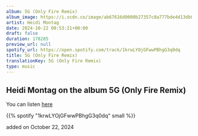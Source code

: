 ```yaml
---
album: 5G (Only Fire Remix)
album_image: https://i.scdn.co/image/ab67616d0000b27357c8a777bde4d13db0466dda
artist: Heidi Montag
date: 2024-10-22 00:53:21+00:00
draft: false
duration: 178285
preview_url: null
spotify_url: https://open.spotify.com/track/1krwLYOjGFwwPBhgG3q0dq
title: 5G (Only Fire Remix)
translationKey: 5G (Only Fire Remix)
type: music
---
```


## Heidi Montag on the album 5G (Only Fire Remix)

You can listen [here](https://open.spotify.com/track/1krwLYOjGFwwPBhgG3q0dq)

{{% spotify "1krwLYOjGFwwPBhgG3q0dq" small %}}

added on October 22, 2024